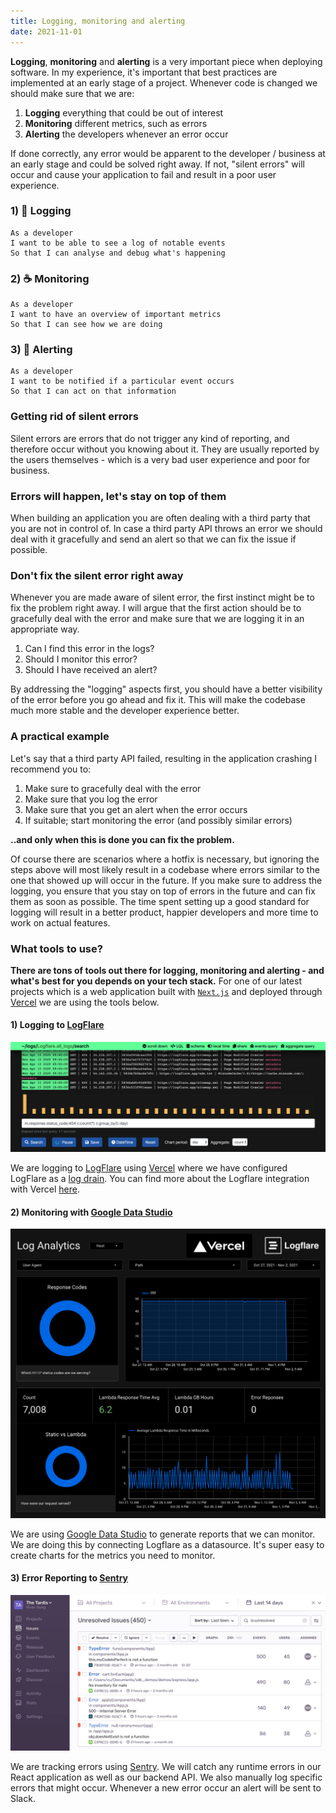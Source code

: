 ```yaml
---
title: Logging, monitoring and alerting
date: 2021-11-01
---
```


**Logging**, **monitoring** and **alerting** is a very important piece when deploying software. In my experience, it's important that best practices are implemented at an early stage of a project. Whenever code is changed we should make sure that we are:

1. **Logging** everything that could be out of interest
2. **Monitoring** different metrics, such as errors
3. **Alerting** the developers whenever an error occur

If done correctly, any error would be apparent to the developer / business at an early stage and could be solved right away. If not, "silent errors" will occur and cause your application to fail and result in a poor user experience.

### 1) 🧾 Logging

```
As a developer
I want to be able to see a log of notable events
So that I can analyse and debug what's happening
```

### 2) ☕️ Monitoring

```
As a developer
I want to have an overview of important metrics
So that I can see how we are doing
```

### 3) 🚨 Alerting

```
As a developer
I want to be notified if a particular event occurs
So that I can act on that information
```

### Getting rid of silent errors

Silent errors are errors that do not trigger any kind of reporting, and therefore occur without you knowing about it. They are usually reported by the users themselves - which is a very bad user experience and poor for business.

### Errors will happen, let's stay on top of them

When building an application you are often dealing with a third party that you are not in control of. In case a third party API throws an error we should deal with it gracefully and send an alert so that we can fix the issue if possible.

### Don't fix the silent error right away

Whenever you are made aware of silent error, the first instinct might be to fix the problem right away. I will argue that the first action should be to gracefully deal with the error and make sure that we are logging it in an appropriate way.

1. Can I find this error in the logs?
2. Should I monitor this error?
3. Should I have received an alert?

By addressing the "logging" aspects first, you should have a better visibility of the error before you go ahead and fix it. This will make the codebase much more stable and the developer experience better.

### A practical example

Let's say that a third party API failed, resulting in the application crashing I recommend you to:

1. Make sure to gracefully deal with the error
2. Make sure that you log the error
3. Make sure that you get an alert when the error occurs
4. If suitable; start monitoring the error (and possibly similar errors)

**..and only when this is done you can fix the problem.**

Of course there are scenarios where a hotfix is necessary, but ignoring the steps above will most likely result in a codebase where errors similar to the one that showed up will occur in the future. If you make sure to address the logging, you ensure that you stay on top of errors in the future and can fix them as soon as possible. The time spent setting up a good standard for logging will result in a better product, happier developers and more time to work on actual features.

### What tools to use?

**There are tons of tools out there for logging, monitoring and alerting - and what's best for you depends on your tech stack.** For one of our latest projects which is a web application built with [`Next.js`](https://nextjs.org) and deployed through [Vercel](https://vercel.com) we are using the tools below.

#### 1) Logging to [LogFlare](https://logflare.app)

![Screenshot of Logflare](logflare.png)

We are logging to [LogFlare](https://logflare.app) using [Vercel](https://vercel.com) where we have configured LogFlare as a [log drain](https://vercel.com/blog/log-drains). You can find more about the Logflare integration with Vercel [here](https://logflare.app/guides/vercel-setup).

#### 2) Monitoring with [Google Data Studio](https://datastudio.google.com)

![Screenshot of Google Data Studio](google-data-studio.png)

We are using [Google Data Studio](https://datastudio.google.com) to generate reports that we can monitor. We are doing this by connecting Logflare as a datasource. It's super easy to create charts for the metrics you need to monitor.

#### 3) Error Reporting to [Sentry](https://sentry.io)

![Screenshot of Sentry](sentry.jpg)

We are tracking errors using [Sentry](https://sentry.io). We will catch any runtime errors in our React application as well as our backend API. We also manually log specific errors that might occur. Whenever a new error occur an alert will be sent to Slack.
